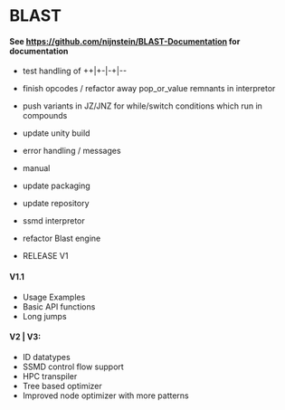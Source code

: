 # BLAST
#### See https://github.com/nijnstein/BLAST-Documentation for documentation


- test handling of ++|+-|-+|--

- finish opcodes / refactor away pop_or_value remnants in interpretor 
- push variants in JZ/JNZ for while/switch conditions which run in compounds
- update unity build 
- error handling / messages
- manual
- update packaging
- update repository

- ssmd interpretor
- refactor Blast engine 

- RELEASE V1

#### V1.1

- Usage Examples 
- Basic API functions
- Long jumps

#### V2 | V3:

- ID datatypes
- SSMD control flow support
- HPC transpiler
- Tree based optimizer
- Improved node optimizer with more patterns
